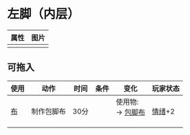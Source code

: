 # 左脚（内层）  
>   
  
  属性  |   图片   
 ----  |  ----:   
   |  ![]()   
  
## 可拖入  
使用  |  动作  |  时间  |  条件  |  变化  |  玩家状态  
----  |  ----  |  ----  |  ----  |  ----  |  ----  
[布](Cloth.md)  |  制作包脚布  |  30分  |    |  使用物:<br>→ [包脚布](FootWrappings.md)<br><br>  |  [情绪](Morale.md)+2  

